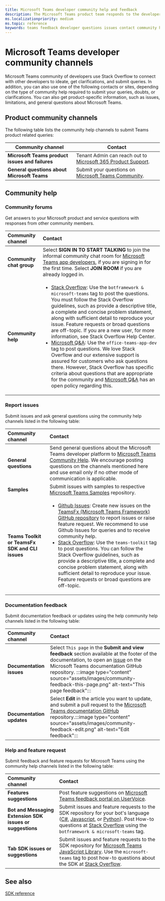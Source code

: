 ```yaml
---
title: Microsoft Teams developer community help and feedback
description: The Microsoft Teams product team responds to the developer community across various feedback and support channels.
ms.localizationpriority: medium
ms.topic: reference
keywords: teams feedback developer questions issues contact community help request bugs contributions community discussions support
---
```


# Microsoft Teams developer community channels

Microsoft Teams community of developers use Stack Overflow to connect with other developers to ideate, get clarifications, and submit queries. In addition, you can also use one of the following contacts or sites, depending on the type of community help required to submit your queries, doubts, or clarifications. You can also get product-specific information, such as issues, limitations, and general questions about Microsoft Teams.

## Product community channels

The following table lists the community help channels to submit Teams product related queries:

|            **Community channel**            |               **Contact**                                                                                  |
|-----------------------------------------------------|---------------------------------------------------------------------------------------------------------------------------------------------------------------------------------------------------------------------------------------------------------------------------------------------------------------------------------------------------------------------------------------------------------------------------------------------------------------------------------------------------|
|         **Microsoft Teams product issues and failures**          | Tenant Admin can reach out to [Microsoft 365 Product Support](/microsoft-365/admin/contact-support-for-business-products).                                                            |
|        **General questions about Microsoft Teams**        |  Submit your questions on [Microsoft Teams Community](https://answers.microsoft.com/en-us/msteams/forum).|

## Community help


### Community forums

Get answers to your Microsoft product and service questions with responses from other community members.

| **Community channel**|   **Contact**  |
|:--------------------|:------------------|
|**Community chat group**     |Select **SIGN IN TO START TALKING** to join the informal community chat room for [Microsoft Teams app developers](https://gitter.im/OfficeDev/MicrosoftTeamsAppDev), if you are signing in for the first time. Select **JOIN ROOM** if you are already logged in.       |
|**Community help**   | <ul> <li>[Stack Overflow](https://stackoverflow.com/questions/tagged/microsoft-teams): Use the `botframework & microsoft-teams` tag to post the questions. You must follow the Stack Overflow guidelines, such as provide a descriptive title, a complete and concise problem statement, along with sufficient detail to reproduce your issue. Feature requests or broad questions are off-topic. If you are a new user, for more information, see Stack Overflow Help Center.</li>  <li> [Microsoft Q&A](/answers/topics/office-teams-app-dev.html): Use the `office-teams-app-dev` tag to post questions. We love Stack Overflow and our extensive support is assured for customers who ask questions there. However, Stack Overflow has specific criteria about questions that are appropriate for the community and [Microsoft Q&A](/answers/topics/office-teams-app-dev.html) has an open policy regarding this. </li><ul> | 

### Report issues 

Submit issues and ask general questions using the community help channels listed in the following table:

| **Community channel**  |   **Contact**  |
|:------------------------|:--------------------|
| **General questions**         |Send general questions about the Microsoft Teams developer platform to [Microsoft Teams Community Help](mailto:microsoftteamsdev@microsoft.com). We encourage posting questions on the channels mentioned here and use email only if no other mode of communication is applicable. |
|        **Samples**         | Submit issues with samples to respective [Microsoft Teams Samples](https://github.com/OfficeDev/Microsoft-Teams-Samples) repository.|
|          **Teams Toolkit or TeamsFx SDK and CLI issues**           |     <ul><li> [Github Issues](https://github.com/OfficeDev/TeamsFx/issues): Create new issues on the [TeamsFx (Microsoft Teams Framework) GitHub repository](https://github.com/OfficeDev/TeamsFx) to report issues or raise feature request. We recommend to use Github Issues for queries and to receive community help.                                    <li>  [Stack Overflow](https://stackoverflow.com/questions/tagged/teams-toolkit): Use the `teams-toolkit` tag to post questions. You can follow the Stack Overflow guidelines, such as provide a descriptive title, a complete and concise problem statement, along with sufficient detail to reproduce your issue. Feature requests or broad questions are off-topic. </li> </ul> |

### Documentation feedback

Submit documentation feedback or updates using the help community help channels listed in the following table:

|    **Community channel**  |   **Contact**  |
|:---------------------|:----------------|
|  **Documentation issues**  |        Select `This page` in the **Submit and view feedback** section available at the footer of the documentation, to open an [issue](https://github.com/MicrosoftDocs/msteams-docs/issues) on the Microsoft Teams documentation GitHub repository.  :::image type="content" source="assets/images/community-feedback-this-page.png" alt-text="This page feedback":::|  
|**Documentation updates**           |     Select **Edit** in the article you want to update, and submit a pull request to the [Microsoft Teams documentation GitHub](https://github.com/MicrosoftDocs/msteams-docs) repository.:::image type="content" source="assets/images/community-feedback-edit.png" alt-text="Edit feedback":::|

### Help and feature request

Submit feedback and feature requests for Microsoft Teams using the community help channels listed in the following table:

|    **Community channel**  |   **Contact**       |
|:-----------------------------------|:-------------------------|
|       **Features suggestions**       | Post feature suggestions on [Microsoft Teams feedback portal on UserVoice](https://microsoftteams.uservoice.com/forums/555103-public-preview/category/182881-developer-platform). |
|         **Bot and Messaging Extension SDK issues or suggestions**         | Submit issues and feature requests to the SDK repository for your bot's language ([C#](https://github.com/Microsoft/botbuilder-dotnet/), [Javascript](https://github.com/Microsoft/botbuilder-js), or [Python](https://github.com/Microsoft/botbuilder-python)). Post How-to questions at [Stack Overflow](https://stackoverflow.com/questions/tagged/botframework%20microsoft-teams) using the `botframework & microsoft-teams` tag.   |
|           **Tab SDK issues or suggestions**          |         Submit issues and feature requests to the SDK repository for [Microsoft Teams JavaScript Library](https://github.com/OfficeDev/microsoft-teams-library-js/issues). Use the `microsoft-teams` tag to post how-to questions about the SDK at [Stack Overflow](https://stackoverflow.com/questions/tagged/microsoft-teams). |

## See also

[SDK reference](/javascript/api/overview/msteams-client?view=msteams-client-js-latest&preserve-view=true)
